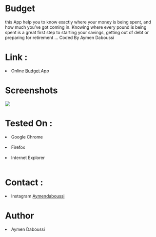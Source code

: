 
<h1>Budget</h1>

this App help you to know exactly where your money is being spent, and how much you’ve got coming in. Knowing where every pound is being spent is a great first step to starting your savings, getting out of debt or preparing for retirement ... Coded By Aymen Daboussi

<h1> Link : </h1>

<li> Online <a href="https://ay-da.github.io/Budget/index.html"> Budget </a> App </li>
<h1>Screenshots </h1>

<img src="https://i.ibb.co/zsJM0Yp/Budget.jpg" >

<h1> Tested On :</h1>

<li> Google Chrome </li> <br>
<li> Firefox </li> <br>
<li> Internet Explorer </li> <br>

<h1> Contact : </h1>

<li> Instagram <a href="https://www.instagram.com/aymendaboussi"> Aymendaboussi </a> </li>

<h1> Author </h1>
<li> Aymen Daboussi </li>
